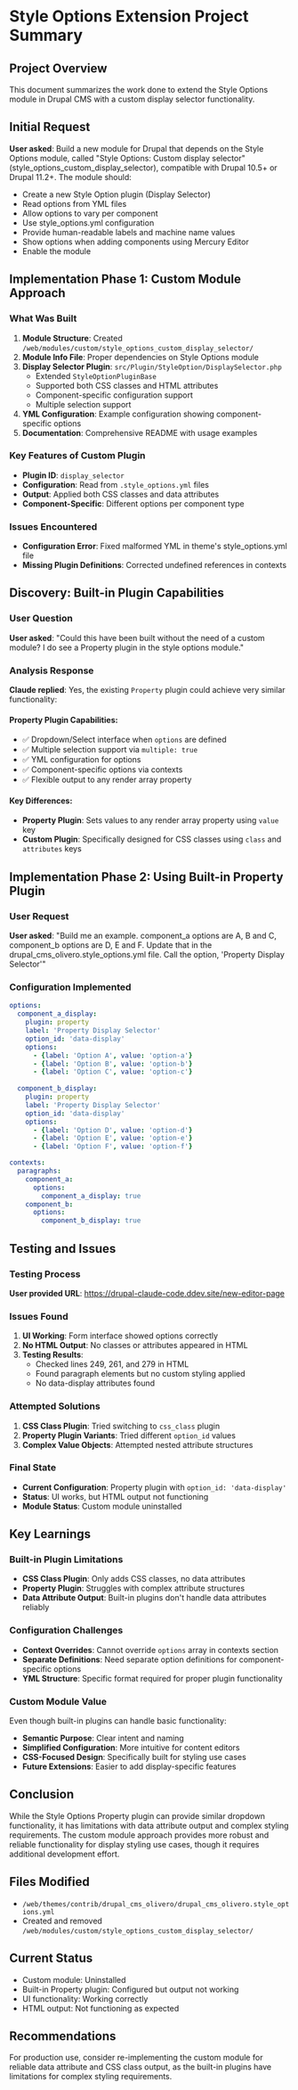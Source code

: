 # Style Options Extension Project Summary

## Project Overview
This document summarizes the work done to extend the Style Options module in Drupal CMS with a custom display selector functionality.

## Initial Request
**User asked**: Build a new module for Drupal that depends on the Style Options module, called "Style Options: Custom display selector" (style_options_custom_display_selector), compatible with Drupal 10.5+ or Drupal 11.2+. The module should:
- Create a new Style Option plugin (Display Selector)
- Read options from YML files
- Allow options to vary per component
- Use style_options.yml configuration
- Provide human-readable labels and machine name values
- Show options when adding components using Mercury Editor
- Enable the module

## Implementation Phase 1: Custom Module Approach

### What Was Built
1. **Module Structure**: Created `/web/modules/custom/style_options_custom_display_selector/`
2. **Module Info File**: Proper dependencies on Style Options module
3. **Display Selector Plugin**: `src/Plugin/StyleOption/DisplaySelector.php`
   - Extended `StyleOptionPluginBase`
   - Supported both CSS classes and HTML attributes
   - Component-specific configuration support
   - Multiple selection support
4. **YML Configuration**: Example configuration showing component-specific options
5. **Documentation**: Comprehensive README with usage examples

### Key Features of Custom Plugin
- **Plugin ID**: `display_selector`
- **Configuration**: Read from `.style_options.yml` files
- **Output**: Applied both CSS classes and data attributes
- **Component-Specific**: Different options per component type

### Issues Encountered
- **Configuration Error**: Fixed malformed YML in theme's style_options.yml file
- **Missing Plugin Definitions**: Corrected undefined references in contexts

## Discovery: Built-in Plugin Capabilities

### User Question
**User asked**: "Could this have been built without the need of a custom module? I do see a Property plugin in the style options module."

### Analysis Response
**Claude replied**: Yes, the existing `Property` plugin could achieve very similar functionality:

#### Property Plugin Capabilities:
- ✅ Dropdown/Select interface when `options` are defined
- ✅ Multiple selection support via `multiple: true`
- ✅ YML configuration for options
- ✅ Component-specific options via contexts
- ✅ Flexible output to any render array property

#### Key Differences:
- **Property Plugin**: Sets values to any render array property using `value` key
- **Custom Plugin**: Specifically designed for CSS classes using `class` and `attributes` keys

## Implementation Phase 2: Using Built-in Property Plugin

### User Request
**User asked**: "Build me an example. component_a options are A, B and C, component_b options are D, E and F. Update that in the drupal_cms_olivero.style_options.yml file. Call the option, 'Property Display Selector'"

### Configuration Implemented
```yaml
options:
  component_a_display:
    plugin: property
    label: 'Property Display Selector'
    option_id: 'data-display'
    options:
      - {label: 'Option A', value: 'option-a'}
      - {label: 'Option B', value: 'option-b'}
      - {label: 'Option C', value: 'option-c'}
  
  component_b_display:
    plugin: property
    label: 'Property Display Selector'
    option_id: 'data-display'
    options:
      - {label: 'Option D', value: 'option-d'}
      - {label: 'Option E', value: 'option-e'}
      - {label: 'Option F', value: 'option-f'}

contexts:
  paragraphs:
    component_a:
      options:
        component_a_display: true
    component_b:
      options:
        component_b_display: true
```

## Testing and Issues

### Testing Process
**User provided URL**: https://drupal-claude-code.ddev.site/new-editor-page

### Issues Found
1. **UI Working**: Form interface showed options correctly
2. **No HTML Output**: No classes or attributes appeared in HTML
3. **Testing Results**: 
   - Checked lines 249, 261, and 279 in HTML
   - Found paragraph elements but no custom styling applied
   - No data-display attributes found

### Attempted Solutions
1. **CSS Class Plugin**: Tried switching to `css_class` plugin
2. **Property Plugin Variants**: Tried different `option_id` values
3. **Complex Value Objects**: Attempted nested attribute structures

### Final State
- **Current Configuration**: Property plugin with `option_id: 'data-display'`
- **Status**: UI works, but HTML output not functioning
- **Module Status**: Custom module uninstalled

## Key Learnings

### Built-in Plugin Limitations
- **CSS Class Plugin**: Only adds CSS classes, no data attributes
- **Property Plugin**: Struggles with complex attribute structures
- **Data Attribute Output**: Built-in plugins don't handle data attributes reliably

### Configuration Challenges
- **Context Overrides**: Cannot override `options` array in contexts section
- **Separate Definitions**: Need separate option definitions for component-specific options
- **YML Structure**: Specific format required for proper plugin functionality

### Custom Module Value
Even though built-in plugins can handle basic functionality:
- **Semantic Purpose**: Clear intent and naming
- **Simplified Configuration**: More intuitive for content editors
- **CSS-Focused Design**: Specifically built for styling use cases
- **Future Extensions**: Easier to add display-specific features

## Conclusion

While the Style Options Property plugin can provide similar dropdown functionality, it has limitations with data attribute output and complex styling requirements. The custom module approach provides more robust and reliable functionality for display styling use cases, though it requires additional development effort.

## Files Modified
- `/web/themes/contrib/drupal_cms_olivero/drupal_cms_olivero.style_options.yml`
- Created and removed `/web/modules/custom/style_options_custom_display_selector/`

## Current Status
- Custom module: Uninstalled
- Built-in Property plugin: Configured but output not working
- UI functionality: Working correctly
- HTML output: Not functioning as expected

## Recommendations
For production use, consider re-implementing the custom module for reliable data attribute and CSS class output, as the built-in plugins have limitations for complex styling requirements.